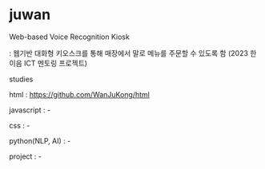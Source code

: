 # juwan
Web-based Voice Recognition Kiosk

: 웹기반 대화형 키오스크를 통해 매장에서 말로 메뉴를 주문할 수 있도록 함 (2023 한이음 ICT 멘토링 프로젝트)


studies

html : https://github.com/WanJuKong/html

javascript : -

css : -

python(NLP, AI) : -


project : -
